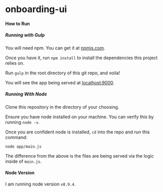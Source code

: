 # onboarding-ui 

#### How to Run

##### Running with Gulp
You will need npm. You can get it at [npmjs.com](https://www.npmjs.com/). 

Once you have it, run `npm install` to install the dependencies this project relies on.

Run `gulp` in the root directory of this git repo, and voila!

You will see the app being served at [localhost:9000](http://localhost:9000/).

##### Running With Node
Clone this repository in the directory of your choosing.

Ensure you have node installed on your machine. You can verify this by running `node -v`.

Once you are confident node is installed, `cd` into the repo and run this command:

`node app/main.js`

The difference from the above is the files are being served via the logic inside of `main.js`.

#### Node Version
I am running node version `v8.9.4`.
